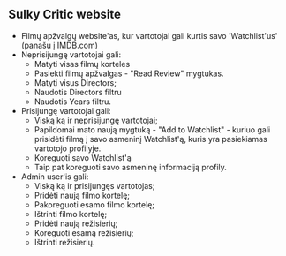 ## Sulky Critic website
* Filmų apžvalgų website'as, kur vartotojai gali kurtis savo 'Watchlist'us' (panašu į IMDB.com)
* Neprisijungę vartotojai gali:
  * Matyti visas filmų korteles
  * Pasiekti filmų apžvalgas - "Read Review" mygtukas.
  * Matyti visus Directors;
  * Naudotis Directors filtru
  * Naudotis Years filtru.
* Prisijungę vartotojai gali:
  * Viską ką ir neprisijungę vartotojai;
  * Papildomai mato naują mygtuką - "Add to Watchlist" - kuriuo gali prisidėti filmą į savo asmeninį Watchlist'ą, kuris yra pasiekiamas vartotojo profilyje.
  * Koreguoti savo Watchlist'ą
  * Taip pat koreguoti savo asmeninę informaciją profily.
* Admin user'is gali:
  * Viską ką ir prisijungęs vartotojas;
  * Pridėti naują filmo kortelę;
  * Pakoreguoti esamo filmo kortelę;
  * Ištrinti filmo kortelę;
  * Pridėti naują režisierių;
  * Koreguoti esamą režisierių;
  * Ištrinti režisierių.
